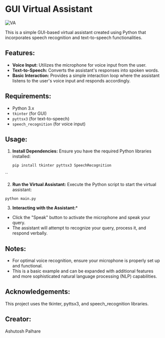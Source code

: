 # GUI Virtual Assistant
![VA](https://github.com/ashutosh786palhare/Python-Micro-Projects/assets/53346137/e87929f5-9f5e-47b3-a660-030e2dd9598b)

This is a simple GUI-based virtual assistant created using Python that incorporates speech recognition and text-to-speech functionalities.

## Features:

- **Voice Input:** Utilizes the microphone for voice input from the user.
- **Text-to-Speech:** Converts the assistant's responses into spoken words.
- **Basic Interaction:** Provides a simple interaction loop where the assistant listens to the user's voice input and responds accordingly.

## Requirements:

- Python 3.x
- `tkinter` (for GUI)
- `pyttsx3` (for text-to-speech)
- `speech_recognition` (for voice input)

## Usage:

1. **Install Dependencies:**
   Ensure you have the required Python libraries installed:
   ```bash
   pip install tkinter pyttsx3 SpeechRecognition
``


2. **Run the Virtual Assistant:**
Execute the Python script to start the virtual assistant:

``
python main.py
``

3. **Interacting with the Assistant:***

- Click the "Speak" button to activate the microphone and speak your query.
- The assistant will attempt to recognize your query, process it, and respond verbally.

## Notes:
- For optimal voice recognition, ensure your microphone is properly set up and functional.
- This is a basic example and can be expanded with additional features and more sophisticated natural language processing (NLP) capabilities.

## Acknowledgements:
This project uses the tkinter, pyttsx3, and speech_recognition libraries.

## Creator:
Ashutosh Palhare 

